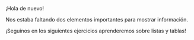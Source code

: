 ¡Hola de nuevo!

Nos estaba faltando dos elementos importantes para mostrar información.

¡Seguinos en los siguientes ejercicios aprenderemos sobre listas y tablas!
